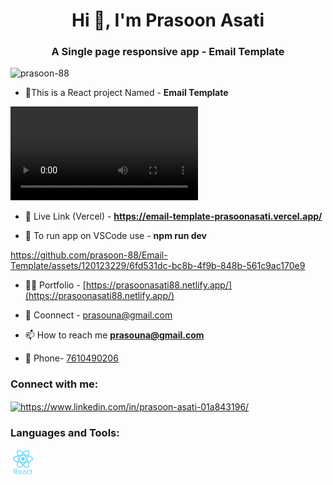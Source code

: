 <h1 align="center">Hi 👋, I'm Prasoon Asati</h1>
<h3 align="center">A Single page responsive app - Email Template</h3>

<p align="left"> <img src="https://komarev.com/ghpvc/?username=prasoon-88&label=Profile%20views&color=0e75b6&style=flat" alt="prasoon-88" /> </p>

- 🔭This is a React project Named - **Email Template**

![](https://github.com/prasoon-88/vido/blob/master/email-template%20gif.mp4)

- 👯 Live Link (Vercel) - **https://email-template-prasoonasati.vercel.app/**

- 🤝 To run app on VSCode use - **npm run dev**


https://github.com/prasoon-88/Email-Template/assets/120123229/6fd531dc-bc8b-4f9b-848b-561c9ac170e9


- 👨‍💻 Portfolio - [https://prasoonasati88.netlify.app/](https://prasoonasati88.netlify.app/)

- 🤝 Coonnect - [prasouna@gmail.com](prasouna@gmail.com)

- 📫 How to reach me **prasouna@gmail.com**

- 🤝 Phone- [7610490206](7610490206)

<h3 align="left">Connect with me:</h3>
<p align="left">
<a href="https://linkedin.com/in/https://www.linkedin.com/in/prasoon-asati-01a843196/" target="blank"><img align="center" src="https://raw.githubusercontent.com/rahuldkjain/github-profile-readme-generator/master/src/images/icons/Social/linked-in-alt.svg" alt="https://www.linkedin.com/in/prasoon-asati-01a843196/" height="30" width="40" /></a>
</p>

<h3 align="left">Languages and Tools:</h3>
<p align="left"> <a href="https://reactjs.org/" target="_blank" rel="noreferrer"> <img src="https://raw.githubusercontent.com/devicons/devicon/master/icons/react/react-original-wordmark.svg" alt="react" width="40" height="40"/> </a> </p>
